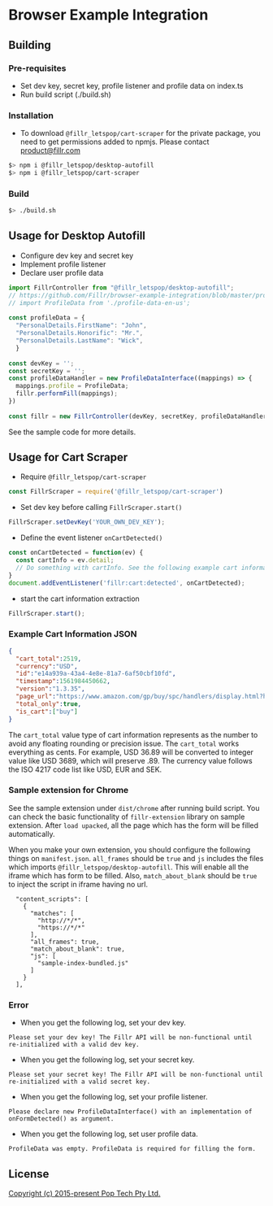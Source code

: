# Browser Example Integration

## Building

### Pre-requisites

- Set dev key, secret key, profile listener and profile data on index.ts
- Run build script (./build.sh)

### Installation

- To download `@fillr_letspop/cart-scraper` for the private package, you need to get permissions added to npmjs. Please contact product@fillr.com

```bash
$> npm i @fillr_letspop/desktop-autofill
$> npm i @fillr_letspop/cart-scraper
```

### Build

```bash
$> ./build.sh
```


## Usage for Desktop Autofill

- Configure dev key and secret key
- Implement profile listener
- Declare user profile data

```javascript
import FillrController from "@fillr_letspop/desktop-autofill";
// https://github.com/Fillr/browser-example-integration/blob/master/profile-data-en-us.ts
// import ProfileData from './profile-data-en-us';
 
const profileData = {
  "PersonalDetails.FirstName": "John",
  "PersonalDetails.Honorific": "Mr.",
  "PersonalDetails.LastName": "Wick",
  }
 
const devKey = '';
const secretKey = '';
const profileDataHandler = new ProfileDataInterface((mappings) => {
  mappings.profile = ProfileData; 
  fillr.performFill(mappings);
})
 
const fillr = new FillrController(devKey, secretKey, profileDataHandler);
```

See the sample code for more details.

## Usage for Cart Scraper

- Require `@fillr_letspop/cart-scraper`
```javascript
const FillrScraper = require('@fillr_letspop/cart-scraper')
```

- Set dev key before calling `FillrScraper.start()`

```javascript
FillrScraper.setDevKey('YOUR_OWN_DEV_KEY');
```

- Define the event listener `onCartDetected()` 
```javascript
const onCartDetected = function(ev) {
  const cartInfo = ev.detail;
  // Do something with cartInfo. See the following example cart information json
}
document.addEventListener('fillr:cart:detected', onCartDetected);
```

- start the cart information extraction
```javascript
FillrScraper.start(); 
```

### Example Cart Information JSON

```json
{
  "cart_total":2519,
  "currency":"USD",
  "id":"e14a939a-43a4-4e8e-81a7-6af50cbf10fd",
  "timestamp":1561984450662,
  "version":"1.3.35",
  "page_url":"https://www.amazon.com/gp/buy/spc/handlers/display.html?hasWorkingJavascript=1",
  "total_only":true,
  "is_cart":["buy"]
}
```

The `cart_total` value type of cart information represents as the number to avoid any floating rounding or precision issue. The `cart_total` works everything as cents. For example, USD 36.89 will be converted to integer value like USD 3689, which will preserve .89. The currency value follows the ISO 4217 code list like USD, EUR and SEK.

### Sample extension for Chrome

See the sample extension under `dist/chrome` after running build script. You can check the basic functionality of `fillr-extension` library on sample extension. After `load upacked`, all the page which has the form will be filled automatically.

When you make your own extension, you should configure the following things on `manifest.json`. `all_frames` should be `true` and `js` includes the files which imports `@fillr_letspop/desktop-autofill`. This will enable all the iframe which has form to be filled. Also, `match_about_blank` should be `true` to inject the script in iframe having no url.

```
  "content_scripts": [
    {
      "matches": [
        "http://*/*",
        "https://*/*"
      ],
      "all_frames": true,
      "match_about_blank": true,
      "js": [
        "sample-index-bundled.js"
      ]
    }
  ],
```  

### Error
- When you get the following log, set your dev key.

```
Please set your dev key! The Fillr API will be non-functional until re-initialized with a valid dev key.
```

- When you get the following log, set your secret key.

```
Please set your secret key! The Fillr API will be non-functional until re-initialized with a valid secret key.
```

- When you get the following log, set your profile listener.

```
Please declare new ProfileDataInterface() with an implementation of onFormDetected() as argument.
```

- When you get the following log, set user profile data.

``` 
ProfileData was empty. ProfileData is required for filling the form.
```

## License

[Copyright (c) 2015-present Pop Tech Pty Ltd.](./electronjs/LICENSE)